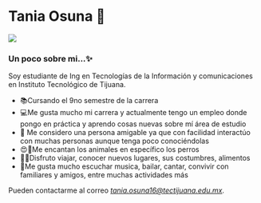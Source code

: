 # Tania Osuna 👋

![](https://media1.giphy.com/media/IwTWTsUzmIicM/giphy.gif)

### Un poco sobre mi...✨

Soy estudiante de Ing en Tecnologías de la Información y comunicaciones en Instituto Tecnológico de Tijuana. 
  
- 📚Cursando el 9no semestre de la carrera
- 💻Me gusta mucho mi carrera y actualmente tengo un empleo donde pongo en práctica y aprendo cosas nuevas sobre mí área de estudio
- 👫 Me considero una persona amigable ya que con facilidad interactúo con muchas personas aunque tenga poco conociéndolas
- 😍🐶Me encantan los animales en específico los perros
- 🍺🍗Disfruto viajar, conocer nuevos lugares, sus costumbres, alimentos
- 💃Me gusta mucho escuchar musica, bailar, cantar, convivir con familiares y amigos, entre muchas actividades más

Pueden contactarme al correo *tania.osuna16@tectijuana.edu.mx*.
